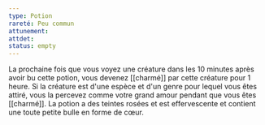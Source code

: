 ```yaml
---
type: Potion
rareté: Peu commun
attunement:
attdet:
status: empty
---
```

La prochaine fois que vous voyez une créature dans les 10 minutes après avoir bu cette potion, vous devenez [[charmé]] par cette créature pour 1 heure. Si la créature est d'une espèce et d'un genre pour lequel vous êtes attiré, vous la percevez comme votre grand amour pendant que vous êtes [[charmé]]. La potion a des teintes rosées et est effervescente et contient une toute petite bulle en forme de cœur.